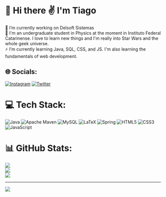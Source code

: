 # 💫 Hi there :v: I'm Tiago

🔭 I’m currently working on Delsoft Sistemas<br>🌱 I'm an undergraduate student in Physics at the moment in Instituto Federal Catarinense. I love to learn new things and I'm really into Star Wars and the whole geek universe.<br>⚡ I’m currently learning Java, SQL, CSS, and JS. I'm also learning the fundamentals of web development.


## 🌐 Socials:
[![Instagram](https://img.shields.io/badge/Instagram-%23E4405F.svg?logo=Instagram&logoColor=white)](https://instagram.com/tiaggofg) [![Twitter](https://img.shields.io/badge/Twitter-%231DA1F2.svg?logo=Twitter&logoColor=white)](https://twitter.com/tiaggofg) 

# 💻 Tech Stack:
![Java](https://img.shields.io/badge/java-%23ED8B00.svg?style=flat&logo=java&logoColor=white) ![Apache Maven](https://img.shields.io/badge/Apache%20Maven-C71A36?style=flat&logo=Apache%20Maven&logoColor=white) ![MySQL](https://img.shields.io/badge/mysql-%2300f.svg?style=flat&logo=mysql&logoColor=white) ![LaTeX](https://img.shields.io/badge/latex-%23008080.svg?style=flat&logo=latex&logoColor=white) ![Spring](https://img.shields.io/badge/spring-%236DB33F.svg?style=flat&logo=spring&logoColor=white) ![HTML5](https://img.shields.io/badge/html5-%23E34F26.svg?style=flat&logo=html5&logoColor=white) ![CSS3](https://img.shields.io/badge/css3-%231572B6.svg?style=flat&logo=css3&logoColor=white) ![JavaScript](https://img.shields.io/badge/javascript-%23323330.svg?style=flat&logo=javascript&logoColor=%23F7DF1E)
# 📊 GitHub Stats:
![](https://github-readme-stats.vercel.app/api?username=tiaggofg&theme=dark&hide_border=false&include_all_commits=false&count_private=false)<br/>
![](https://github-readme-streak-stats.herokuapp.com/?user=tiaggofg&theme=dark&hide_border=false)<br/>
![](https://github-readme-stats.vercel.app/api/top-langs/?username=tiaggofg&theme=dark&hide_border=false&include_all_commits=false&count_private=false&layout=compact)

---
[![](https://visitcount.itsvg.in/api?id=tiaggofg&icon=2&color=12)](https://visitcount.itsvg.in)
